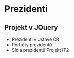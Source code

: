 # Prezidenti
## Projekt v JQuery
* Prezidenti v Ústavě ČR
* Portréty prezidentů
* Sídla prezidentů
Projekt IT2
